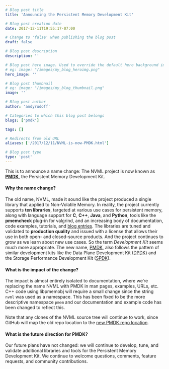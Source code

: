 ```yaml
---
# Blog post title
title: 'Announcing the Persistent Memory Development Kit'

# Blog post creation date
date: 2017-12-11T19:55:17-07:00

# Change to 'false' when publishing the blog post
draft: false

# Blog post description
description: ''

# Blog post hero image. Used to override the default hero background image.
# eg: image: "/images/my_blog_heroimg.png"
hero_image: ''

# Blog post thumbnail
# eg: image: "/images/my_blog_thumbnail.png"
image: ''

# Blog post author
author: 'andyrudoff'

# Categories to which this blog post belongs
blogs: ['pmdk']

tags: []

# Redirects from old URL
aliases: ['/2017/12/11/NVML-is-now-PMDK.html']

# Blog post type
type: 'post'
---
```


This is to announce a name change: The NVML project is now known as
[**PMDK**](/pmdk/), the Persistent Memory Development Kit.

#### Why the name change?

The old name, NVML, made it sound like the project produced a single library
that applied to Non-Volatile Memory. In reality, the project currently
supports **ten libraries**, targeted at various use cases for persistent
memory, along with language support for
**C**, **C++**, **Java**, and **Python**,
tools like the **pmemcheck**
plug-in for valgrind, and an increasing body of documentation, code examples,
tutorials, and [blog entries](/blog/). The libraries are tuned and validated
to **production quality** and issued with a license that allows their use in
both open- and closed-source products. And the project continues to grow as we
learn about new use cases. So the term _Development Kit_ seems much more
appropriate. The new name, [PMDK](/pmdk/), also follows the pattern of similar
development kits like the Data Plane Development Kit ([DPDK](https://dpdk.org))
and the Storage Performance Development Kit ([SPDK](https://spdk.io)).

#### What is the impact of the change?

The impact is almost entirely isolated to documentation, where we’re replacing
the name NVML with PMDK in man pages, examples, URLs, etc. C++ code using
libpmemobj will require a small change since the string `nvml`
was used as a namespace. This has been fixed to be the more descriptive
namespace `pmem` and our documentation and example code has been
changed to reflect this.

Note that any clones of the NVML source tree will continue to work, since
GitHub will map the old repo location to the
[new PMDK repo location](https://github.com/pmem/pmdk).

#### What is the future direction for PMDK?

Our future plans have not changed: we will continue to develop, tune, and
validate additional libraries and tools for the Persistent Memory Development
Kit. We continue to welcome questions, comments, feature requests, and
community contributions.
